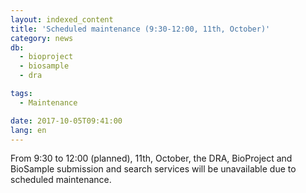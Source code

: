 ```yaml
---
layout: indexed_content
title: 'Scheduled maintenance (9:30-12:00, 11th, October)'
category: news
db:
  - bioproject
  - biosample
  - dra

tags:
  - Maintenance

date: 2017-10-05T09:41:00
lang: en
---
```


<p>From 9:30 to 12:00 (planned), 11th, October, the DRA, BioProject and BioSample submission and search services will be unavailable due to scheduled maintenance.</p>

